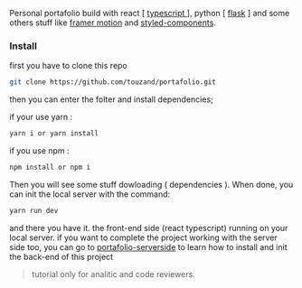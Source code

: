 Personal portafolio build with react [ [ typescript ](https://react.dev/learn/typescript) ], python [ [flask](https://flask.palletsprojects.com/en/3.0.x/) ] and some others stuff like [framer motion](https://www.framer.com/motion/) and [styled-components](https://styled-components.com/).

### Install

first you have to clone this repo

```bash
git clone https://github.com/touzand/portafolio.git
```
then you can enter the folter and install dependencies;

if your use yarn :
```bash
yarn i or yarn install
```

if you use npm :
```bash
npm install or npm i
```

Then you will see some stuff dowloading ( dependencies ). When done, you can init the local server with the command:

```bash
yarn run dev
```

and there you have it. the front-end side (react typescript) running on your local server. if you want to complete the project working with the server side too, you can go to [portafolio-serverside]( https://github.com/touzand/portafolio-serverside ) to learn how to install and init the back-end of this project

> tutorial only for analitic and code reviewers.
